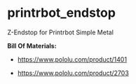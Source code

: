 # printrbot_endstop
Z-Endstop for Printrbot Simple Metal

**Bill Of Materials:**
- https://www.pololu.com/product/1401

- https://www.pololu.com/product/2703
